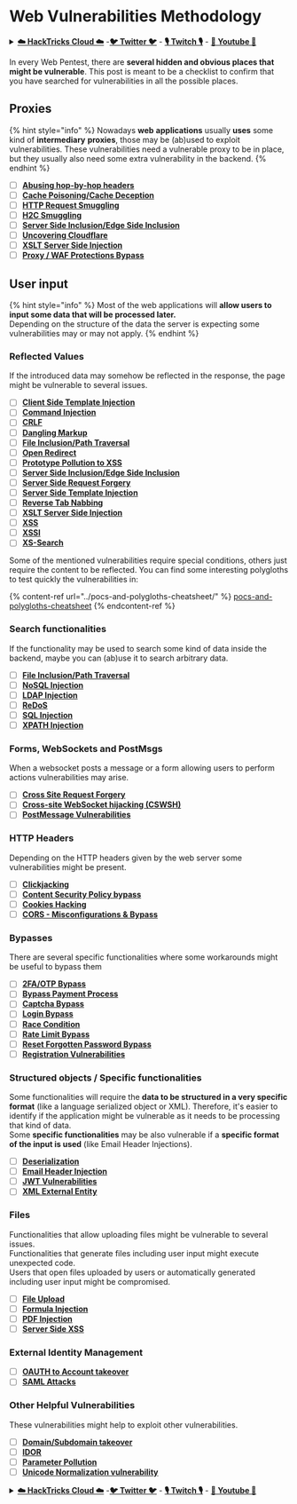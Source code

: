 # Web Vulnerabilities Methodology

<details>

<summary><a href="https://cloud.hacktricks.xyz/pentesting-cloud/pentesting-cloud-methodology"><strong>☁️ HackTricks Cloud ☁️</strong></a> -<a href="https://twitter.com/hacktricks_live"><strong>🐦 Twitter 🐦</strong></a> - <a href="https://www.twitch.tv/hacktricks_live/schedule"><strong>🎙️ Twitch 🎙️</strong></a> - <a href="https://www.youtube.com/@hacktricks_LIVE"><strong>🎥 Youtube 🎥</strong></a></summary>

* Do you work in a **cybersecurity company**? Do you want to see your **company advertised in HackTricks**? or do you want to have access to the **latest version of the PEASS or download HackTricks in PDF**? Check the [**SUBSCRIPTION PLANS**](https://github.com/sponsors/carlospolop)!
* Discover [**The PEASS Family**](https://opensea.io/collection/the-peass-family), our collection of exclusive [**NFTs**](https://opensea.io/collection/the-peass-family)
* Get the [**official PEASS & HackTricks swag**](https://peass.creator-spring.com)
* **Join the** [**💬**](https://emojipedia.org/speech-balloon/) [**Discord group**](https://discord.gg/hRep4RUj7f) or the [**telegram group**](https://t.me/peass) or **follow** me on **Twitter** [**🐦**](https://github.com/carlospolop/hacktricks/tree/7af18b62b3bdc423e11444677a6a73d4043511e9/\[https:/emojipedia.org/bird/README.md)[**@carlospolopm**](https://twitter.com/hacktricks\_live)**.**
* **Share your hacking tricks by submitting PRs to the** [**hacktricks repo**](https://github.com/carlospolop/hacktricks) **and** [**hacktricks-cloud repo**](https://github.com/carlospolop/hacktricks-cloud).

</details>

In every Web Pentest, there are **several hidden and obvious places that might be vulnerable**. This post is meant to be a checklist to confirm that you have searched for vulnerabilities in all the possible places.

## Proxies

{% hint style="info" %}
Nowadays **web** **applications** usually **uses** some kind of **intermediary** **proxies**, those may be (ab)used to exploit vulnerabilities. These vulnerabilities need a vulnerable proxy to be in place, but they usually also need some extra vulnerability in the backend.
{% endhint %}

* [ ] [**Abusing hop-by-hop headers**](../abusing-hop-by-hop-headers.md)
* [ ] [**Cache Poisoning/Cache Deception**](../cache-deception.md)
* [ ] [**HTTP Request Smuggling**](../http-request-smuggling/)
* [ ] [**H2C Smuggling**](../h2c-smuggling.md)
* [ ] [**Server Side Inclusion/Edge Side Inclusion**](../server-side-inclusion-edge-side-inclusion-injection.md)
* [ ] [**Uncovering Cloudflare**](../../network-services-pentesting/pentesting-web/uncovering-cloudflare.md)
* [ ] [**XSLT Server Side Injection**](../xslt-server-side-injection-extensible-stylesheet-languaje-transformations.md)
* [ ] [**Proxy / WAF Protections Bypass**](../proxy-waf-protections-bypass.md)

## **User input**

{% hint style="info" %}
Most of the web applications will **allow users to input some data that will be processed later.**\
Depending on the structure of the data the server is expecting some vulnerabilities may or may not apply.
{% endhint %}

### **Reflected Values**

If the introduced data may somehow be reflected in the response, the page might be vulnerable to several issues.

* [ ] [**Client Side Template Injection**](../client-side-template-injection-csti.md)
* [ ] [**Command Injection**](../command-injection.md)
* [ ] [**CRLF**](../crlf-0d-0a.md)
* [ ] [**Dangling Markup**](../dangling-markup-html-scriptless-injection/)
* [ ] [**File Inclusion/Path Traversal**](../file-inclusion/)
* [ ] [**Open Redirect**](../open-redirect.md)
* [ ] [**Prototype Pollution to XSS**](../deserialization/nodejs-proto-prototype-pollution/#client-side-prototype-pollution-to-xss)
* [ ] [**Server Side Inclusion/Edge Side Inclusion**](../server-side-inclusion-edge-side-inclusion-injection.md)
* [ ] [**Server Side Request Forgery**](../ssrf-server-side-request-forgery/)
* [ ] [**Server Side Template Injection**](../ssti-server-side-template-injection/)
* [ ] [**Reverse Tab Nabbing**](../reverse-tab-nabbing.md)
* [ ] [**XSLT Server Side Injection**](../xslt-server-side-injection-extensible-stylesheet-languaje-transformations.md)
* [ ] [**XSS**](../xss-cross-site-scripting/)
* [ ] [**XSSI**](../xssi-cross-site-script-inclusion.md)
* [ ] [**XS-Search**](../xs-search.md)

Some of the mentioned vulnerabilities require special conditions, others just require the content to be reflected. You can find some interesting polygloths to test quickly the vulnerabilities in:

{% content-ref url="../pocs-and-polygloths-cheatsheet/" %}
[pocs-and-polygloths-cheatsheet](../pocs-and-polygloths-cheatsheet/)
{% endcontent-ref %}

### **Search functionalities**

If the functionality may be used to search some kind of data inside the backend, maybe you can (ab)use it to search arbitrary data.

* [ ] [**File Inclusion/Path Traversal**](../file-inclusion/)
* [ ] [**NoSQL Injection**](../nosql-injection.md)
* [ ] [**LDAP Injection**](../ldap-injection.md)
* [ ] [**ReDoS**](../regular-expression-denial-of-service-redos.md)
* [ ] [**SQL Injection**](../sql-injection/)
* [ ] [**XPATH Injection**](../xpath-injection.md)

### **Forms, WebSockets and PostMsgs**

When a websocket posts a message or a form allowing users to perform actions vulnerabilities may arise.

* [ ] [**Cross Site Request Forgery**](../csrf-cross-site-request-forgery.md)
* [ ] [**Cross-site WebSocket hijacking (CSWSH)**](../websocket-attacks.md)
* [ ] [**PostMessage Vulnerabilities**](../postmessage-vulnerabilities/)

### **HTTP Headers**

Depending on the HTTP headers given by the web server some vulnerabilities might be present.

* [ ] [**Clickjacking**](../clickjacking.md)
* [ ] [**Content Security Policy bypass**](../content-security-policy-csp-bypass/)
* [ ] [**Cookies Hacking**](../hacking-with-cookies/)
* [ ] [**CORS - Misconfigurations & Bypass**](../cors-bypass.md)

### **Bypasses**

There are several specific functionalities where some workarounds might be useful to bypass them

* [ ] [**2FA/OTP Bypass**](../2fa-bypass.md)
* [ ] [**Bypass Payment Process**](../bypass-payment-process.md)
* [ ] [**Captcha Bypass**](../captcha-bypass.md)
* [ ] [**Login Bypass**](../login-bypass/)
* [ ] [**Race Condition**](../race-condition.md)
* [ ] [**Rate Limit Bypass**](../rate-limit-bypass.md)
* [ ] [**Reset Forgotten Password Bypass**](../reset-password.md)
* [ ] [**Registration Vulnerabilities**](../registration-vulnerabilities.md)

### **Structured objects / Specific functionalities**

Some functionalities will require the **data to be structured in a very specific format** (like a language serialized object or XML). Therefore, it's easier to identify if the application might be vulnerable as it needs to be processing that kind of data.\
Some **specific functionalities** may be also vulnerable if a **specific format of the input is used** (like Email Header Injections).

* [ ] [**Deserialization**](../deserialization/)
* [ ] [**Email Header Injection**](../email-injections.md)
* [ ] [**JWT Vulnerabilities**](../hacking-jwt-json-web-tokens.md)
* [ ] [**XML External Entity**](../xxe-xee-xml-external-entity.md)

### Files

Functionalities that allow uploading files might be vulnerable to several issues.\
Functionalities that generate files including user input might execute unexpected code.\
Users that open files uploaded by users or automatically generated including user input might be compromised.

* [ ] [**File Upload**](../file-upload/)
* [ ] [**Formula Injection**](../formula-doc-latex-injection.md)
* [ ] [**PDF Injection**](../xss-cross-site-scripting/pdf-injection.md)
* [ ] [**Server Side XSS**](../xss-cross-site-scripting/server-side-xss-dynamic-pdf.md)

### **External Identity Management**

* [ ] [**OAUTH to Account takeover**](../oauth-to-account-takeover.md)
* [ ] [**SAML Attacks**](../saml-attacks/)

### **Other Helpful Vulnerabilities**

These vulnerabilities might help to exploit other vulnerabilities.

* [ ] [**Domain/Subdomain takeover**](../domain-subdomain-takeover.md)
* [ ] [**IDOR**](../idor.md)
* [ ] [**Parameter Pollution**](../parameter-pollution.md)
* [ ] [**Unicode Normalization vulnerability**](../unicode-injection/)

<details>

<summary><a href="https://cloud.hacktricks.xyz/pentesting-cloud/pentesting-cloud-methodology"><strong>☁️ HackTricks Cloud ☁️</strong></a> -<a href="https://twitter.com/hacktricks_live"><strong>🐦 Twitter 🐦</strong></a> - <a href="https://www.twitch.tv/hacktricks_live/schedule"><strong>🎙️ Twitch 🎙️</strong></a> - <a href="https://www.youtube.com/@hacktricks_LIVE"><strong>🎥 Youtube 🎥</strong></a></summary>

* Do you work in a **cybersecurity company**? Do you want to see your **company advertised in HackTricks**? or do you want to have access to the **latest version of the PEASS or download HackTricks in PDF**? Check the [**SUBSCRIPTION PLANS**](https://github.com/sponsors/carlospolop)!
* Discover [**The PEASS Family**](https://opensea.io/collection/the-peass-family), our collection of exclusive [**NFTs**](https://opensea.io/collection/the-peass-family)
* Get the [**official PEASS & HackTricks swag**](https://peass.creator-spring.com)
* **Join the** [**💬**](https://emojipedia.org/speech-balloon/) [**Discord group**](https://discord.gg/hRep4RUj7f) or the [**telegram group**](https://t.me/peass) or **follow** me on **Twitter** [**🐦**](https://github.com/carlospolop/hacktricks/tree/7af18b62b3bdc423e11444677a6a73d4043511e9/\[https:/emojipedia.org/bird/README.md)[**@carlospolopm**](https://twitter.com/hacktricks\_live)**.**
* **Share your hacking tricks by submitting PRs to the** [**hacktricks repo**](https://github.com/carlospolop/hacktricks) **and** [**hacktricks-cloud repo**](https://github.com/carlospolop/hacktricks-cloud).

</details>
